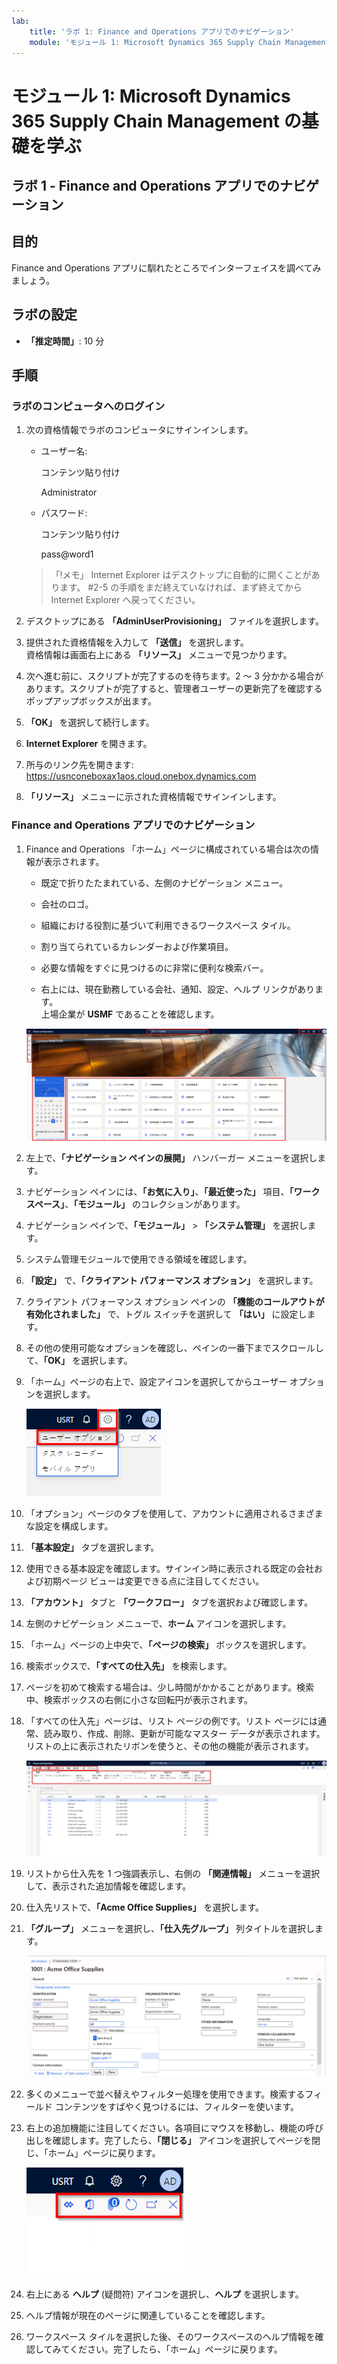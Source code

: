 ```yaml
---
lab:
    title: 'ラボ 1: Finance and Operations アプリでのナビゲーション'
    module: 'モジュール 1: Microsoft Dynamics 365 Supply Chain Management の基礎を学ぶ'
---
```


# モジュール 1: Microsoft Dynamics 365 Supply Chain Management の基礎を学ぶ

## ラボ 1 - Finance and Operations アプリでのナビゲーション

## 目的

Finance and Operations アプリに馴れたところでインターフェイスを調べてみましょう。

## ラボの設定

- **「推定時間」**: 10 分

## 手順

### ラボのコンピュータへのログイン

1. 次の資格情報でラボのコンピュータにサインインします。

    - ユーザー名:

        コンテンツ貼り付け

        Administrator

    - パスワード:

        コンテンツ貼り付け

        pass@word1

    >「!メモ」 Internet Explorer はデスクトップに自動的に開くことがあります。  #2-5 の手順をまだ終えていなければ、まず終えてから Internet Explorer へ戻ってください。

1. デスクトップにある **「AdminUserProvisioning」** ファイルを選択します。

1. 提供された資格情報を入力して **「送信」** を選択します。  
資格情報は画面右上にある **「リソース」** メニューで見つかります。

1. 次へ進む前に、スクリプトが完了するのを待ちます。2 ～ 3 分かかる場合があります。スクリプトが完了すると、管理者ユーザーの更新完了を確認するポップアップボックスが出ます。

1. **「OK」** を選択して続行します。

1. **Internet Explorer** を開きます。

1. 所与のリンク先を開きます: <https://usnconeboxax1aos.cloud.onebox.dynamics.com>

1. **「リソース」** メニューに示された資格情報でサインインします。

### Finance and Operations アプリでのナビゲーション
1. Finance and Operations 「ホーム」ページに構成されている場合は次の情報が表示されます。

    - 既定で折りたたまれている、左側のナビゲーション メニュー。

    - 会社のロゴ。

    - 組織における役割に基づいて利用できるワークスペース タイル。

    - 割り当てられているカレンダーおよび作業項目。

    - 必要な情報をすぐに見つけるのに非常に便利な検索バー。

    - 右上には、現在勤務している会社、通知、設定、ヘルプ リンクがあります。  
    上場企業が **USMF** であることを確認します。

    ![領域が強調表示された 「Dynamics 365 Finance and Operations」 ホーム ページ](./media/m1-common-home-page.png)

1. 左上で、**「ナビゲーション ペインの展開」** ハンバーガー メニューを選択します。

1. ナビゲーション ペインには、**「お気に入り」**、**「最近使った」** 項目、**「ワークスペース」**、**「モジュール」** のコレクションがあります。

1. ナビゲーション ペインで、**「モジュール」** > **「システム管理」** を選択します。

1. システム管理モジュールで使用できる領域を確認します。

1. **「設定」** で、**「クライアント パフォーマンス オプション」** を選択します。

1. クライアント パフォーマンス オプション ペインの **「機能のコールアウトが有効化されました」** で、トグル スイッチを選択して **「はい」** に設定します。

1. その他の使用可能なオプションを確認し、ペインの一番下までスクロールして、**「OK」** を選択します。

1. 「ホーム」ページの右上で、設定アイコンを選択してからユーザー オプションを選択します。

    ![設定アイコンおよびユーザー オプション ドロップダウン リストを示すスクリーンショット](./media/m1-common-settings-user-settings.png)

1. 「オプション」ページのタブを使用して、アカウントに適用されるさまざまな設定を構成します。

1. **「基本設定」** タブを選択します。

1. 使用できる基本設定を確認します。サインイン時に表示される既定の会社および初期ページ ビューは変更できる点に注目してください。

1. **「アカウント」** タブと **「ワークフロー」** タブを選択および確認します。

1. 左側のナビゲーション メニューで、**ホーム** アイコンを選択します。

1. 「ホーム」ページの上中央で、**「ページの検索」** ボックスを選択します。

1. 検索ボックスで、**「すべての仕入先」** を検索します。

1. ページを初めて検索する場合は、少し時間がかかることがあります。検索中、検索ボックスの右側に小さな回転円が表示されます。

1. 「すべての仕入先」ページは、リスト ページの例です。リスト ページには通常、読み取り、作成、削除、更新が可能なマスター データが表示されます。リストの上に表示されたリボンを使うと、その他の機能が表示されます。

    ![メニュー機能が強調表示されているすべての仕入先リスト](./media/m1-common-all-vendor-list-page.png)

1. リストから仕入先を 1 つ強調表示し、右側の **「関連情報」** メニューを選択して、表示された追加情報を確認します。

1. 仕入先リストで、**「Acme Office Supplies」** を選択します。

1. **「グループ」** メニューを選択し、**「仕入先グループ」** 列タイトルを選択します。

    ![Acme Office Supplies の仕入先グループ列タイトルのスクリーンショット。](./media/m1-common-vendor-group-menu-24493345.png)

1. 多くのメニューで並べ替えやフィルター処理を使用できます。検索するフィールド コンテンツをすばやく見つけるには、フィルターを使います。

1. 右上の追加機能に注目してください。各項目にマウスを移動し、機能の呼び出しを確認します。完了したら、**「閉じる」** アイコンを選択してページを閉じ、「ホーム」ページに戻ります。

    ![Power アプリ、Office アプリへの接続、「更新」ページ、「新しいウィンドウで開く」、「閉じる」ボタンの追加機能を示すリスト ページの右上メニュー](./media/m1-common-list-page-additional-features-menu.png)

1. 右上にある **ヘルプ** (疑問符) アイコンを選択し、**ヘルプ** を選択します。

1. ヘルプ情報が現在のページに関連していることを確認します。

1. ワークスペース タイルを選択した後、そのワークスペースのヘルプ情報を確認してみてください。完了したら、「ホーム」ページに戻ります。
